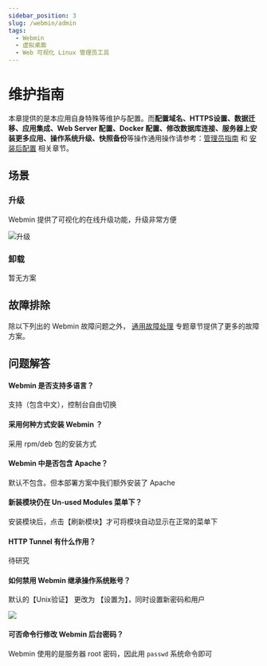 ```yaml
---
sidebar_position: 3
slug: /webmin/admin
tags:
  - Webmin
  - 虚拟桌面
  - Web 可视化 Linux 管理员工具
---
```


# 维护指南

本章提供的是本应用自身特殊等维护与配置。而**配置域名、HTTPS设置、数据迁移、应用集成、Web Server 配置、Docker 配置、修改数据库连接、服务器上安装更多应用、操作系统升级、快照备份**等操作通用操作请参考：[管理员指南](../administrator) 和 [安装后配置](../install/setup/) 相关章节。

## 场景

### 升级

Webmin 提供了可视化的在线升级功能，升级非常方便

![升级](https://libs.websoft9.com/Websoft9/DocsPicture/zh/webmin/webmin-upgrade-websoft9.png)

### 卸载

暂无方案

## 故障排除

除以下列出的 Webmin 故障问题之外， [通用故障处理](../troubleshooting) 专题章节提供了更多的故障方案。 


## 问题解答

#### Webmin 是否支持多语言？

支持（包含中文），控制台自由切换

#### 采用何种方式安装 Webmin ？

采用 rpm/deb 包的安装方式

#### Webmin 中是否包含 Apache？

默认不包含。但本部署方案中我们额外安装了 Apache

#### 新装模块仍在 Un-used Modules 菜单下？

安装模块后，点击【刷新模块】才可将模块自动显示在正常的菜单下

#### HTTP Tunnel 有什么作用？

待研究

#### 如何禁用 Webmin 继承操作系统账号？

默认的【Unix验证】 更改为 【设置为】，同时设置新密码和用户

![](https://libs.websoft9.com/Websoft9/DocsPicture/zh/webmin/webmin-usermode-websoft9.png)

#### 可否命令行修改 Webmin 后台密码？

Webmin 使用的是服务器 root 密码，因此用 `passwd` 系统命令即可